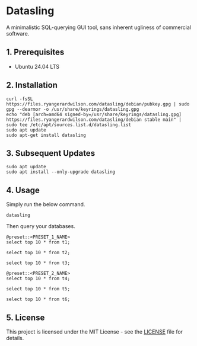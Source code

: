 # Datasling

A minimalistic SQL-querying GUI tool, sans inherent ugliness of commercial software.

## 1. Prerequisites

- Ubuntu 24.04 LTS

## 2. Installation

    curl -fsSL https://files.ryangerardwilson.com/datasling/debian/pubkey.gpg | sudo gpg --dearmor -o /usr/share/keyrings/datasling.gpg
    echo "deb [arch=amd64 signed-by=/usr/share/keyrings/datasling.gpg] https://files.ryangerardwilson.com/datasling/debian stable main" | sudo tee /etc/apt/sources.list.d/datasling.list
    sudo apt update
    sudo apt-get install datasling

## 3. Subsequent Updates

    sudo apt update
    sudo apt install --only-upgrade datasling

## 4. Usage

Simply run the below command.

    datasling

Then query your databases.

    @preset::<PRESET_1_NAME>
    select top 10 * from t1;

    select top 10 * from t2;

    select top 10 * from t3;

    @preset::<PRESET_2_NAME>
    select top 10 * from t4;

    select top 10 * from t5;

    select top 10 * from t6;

## 5. License

This project is licensed under the MIT License - see the [LICENSE](LICENSE) file for details.


